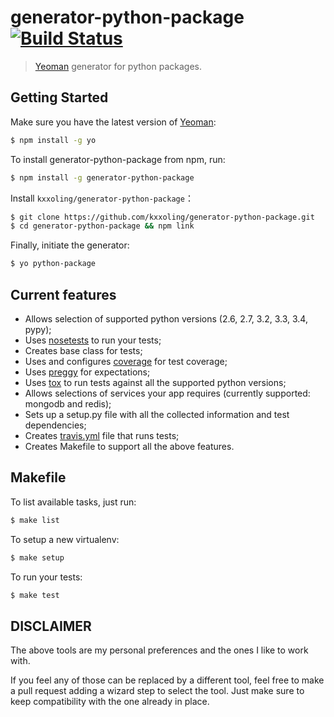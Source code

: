 # generator-python-package [![Build Status](https://secure.travis-ci.org/heynemann/generator-python-package.png?branch=master)](https://travis-ci.org/heynemann/generator-python-package)

> [Yeoman](http://yeoman.io) generator for python packages.


## Getting Started

Make sure you have the latest version of [Yeoman](http://yeoman.io):

```bash
$ npm install -g yo
```

To install generator-python-package from npm, run:

```bash
$ npm install -g generator-python-package
```

Install ``kxxoling/generator-python-package``：

```bash
$ git clone https://github.com/kxxoling/generator-python-package.git
$ cd generator-python-package && npm link
```

Finally, initiate the generator:

```bash
$ yo python-package
```

## Current features

* Allows selection of supported python versions (2.6, 2.7, 3.2, 3.3, 3.4, pypy);
* Uses [nosetests](https://nose.readthedocs.org/en/latest/) to run your tests;
* Creates base class for tests;
* Uses and configures [coverage](http://nedbatchelder.com/code/coverage/) for test coverage;
* Uses [preggy](http://heynemann.github.io/preggy/) for expectations;
* Uses [tox](http://tox.readthedocs.org/en/latest/) to run tests against all the supported python versions;
* Allows selections of services your app requires (currently supported: mongodb and redis);
* Sets up a setup.py file with all the collected information and test dependencies;
* Creates [travis.yml](http://travis-ci.org) file that runs tests;
* Creates Makefile to support all the above features.

## Makefile

To list available tasks, just run:

```bash
$ make list
```

To setup a new virtualenv:

```bash
$ make setup
```

To run your tests:

```bash
$ make test
```

## DISCLAIMER

The above tools are my personal preferences and the ones I like to work with.

If you feel any of those can be replaced by a different tool, feel free to make a pull request adding a wizard step to select the tool. Just make sure to keep compatibility with the one already in place.
